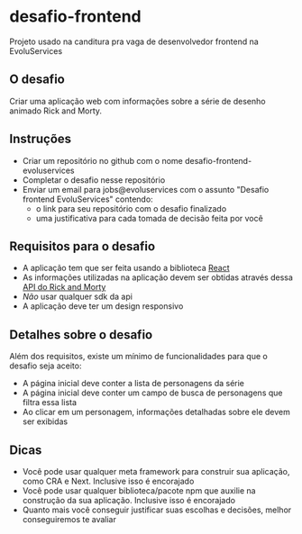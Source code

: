 # desafio-frontend
Projeto usado na canditura pra vaga de desenvolvedor frontend na EvoluServices

## O desafio
Criar uma aplicação web com informações sobre a série de desenho animado Rick and Morty.

## Instruções
- Criar um repositório no github com o nome desafio-frontend-evoluservices
- Completar o desafio nesse repositório
- Enviar um email para jobs@evoluservices com o assunto "Desafio frontend EvoluServices"
contendo:
  - o link para seu repositório com o desafio finalizado
  - uma justificativa para cada tomada de decisão feita por você

## Requisitos para o desafio
- A aplicação tem que ser feita usando a biblioteca [React](https://react.dev)
- As informações utilizadas na aplicação devem ser obtidas através dessa [API do Rick and Morty](https://rickandmortyapi.com/documentation/#rest)
- *Não* usar qualquer sdk da api
- A aplicação deve ter um design responsivo


## Detalhes sobre o desafio
Além dos requisitos, existe um mínimo de funcionalidades para que o desafio seja aceito:
- A página inicial deve conter a lista de personagens da série
- A página inicial deve conter um campo de busca de personagens que filtra essa lista
- Ao clicar em um personagem, informações detalhadas sobre ele devem ser exibidas


## Dicas
- Você pode usar qualquer meta framework para construir sua aplicação, como CRA e Next. Inclusive isso é encorajado
- Você pode usar qualquer biblioteca/pacote npm que auxilie na construção da sua aplicação. Inclusive isso é encorajado
- Quanto mais você conseguir justificar suas escolhas e decisões, melhor conseguiremos te avaliar
